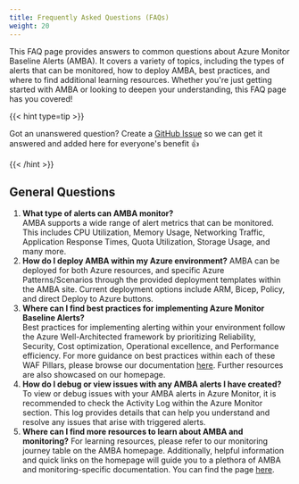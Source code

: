 ```yaml
---
title: Frequently Asked Questions (FAQs)
weight: 20
---
```


This FAQ page provides answers to common questions about Azure Monitor Baseline Alerts (AMBA). It covers a variety of topics, including the types of alerts that can be monitored, how to deploy AMBA, best practices, and where to find additional learning resources. Whether you're just getting started with AMBA or looking to deepen your understanding, this FAQ page has you covered!

{{< hint type=tip >}}

Got an unanswered question? Create a [GitHub Issue](https://github.com/Azure/azure-monitor-baseline-alerts/issues) so we can get it answered and added here for everyone's benefit 👍

{{< /hint >}}

## General Questions

1. **What type of alerts can AMBA monitor?**  
    AMBA supports a wide range of alert metrics that can be monitored. This includes CPU Utilization, Memory Usage, Networking Traffic, Application Response Times, Quota Utilization, Storage Usage, and many more.
2. **How do I deploy AMBA within my Azure environment?**
      AMBA can be deployed for both Azure resources, and specific Azure Patterns/Scenarios through the provided deployment templates within the AMBA site. Current deployment options include ARM, Bicep, Policy, and direct Deploy to Azure buttons.
3. **Where can I find best practices for implementing Azure Monitor Baseline Alerts?**  
      Best practices for implementing alerting within your environment follow the Azure Well-Architected framework by prioritizing Reliability, Security, Cost optimization, Operational excellence, and Performance efficiency. For more guidance on best practices within each of these WAF Pillars, please browse our documentation [here](https://learn.microsoft.com/en-us/azure/azure-monitor/best-practices-alerts). Further resources are also showcased on our homepage.
4. **How do I debug or view issues with any AMBA alerts I have created?**
      To view or debug issues with your AMBA alerts in Azure Monitor, it is recommended to check the Activity Log within the Azure Monitor section. This log provides details that can help you understand and resolve any issues that arise with triggered alerts.
5. **Where can I find more resources to learn about AMBA and monitoring?**
      For learning resources, please refer to our monitoring journey table on the AMBA homepage. Additionally, helpful information and quick links on the homepage will guide you to a plethora of AMBA and monitoring-specific documentation. You can find the page [here](https://azure.github.io/azure-monitor-baseline-alerts/welcome/).

